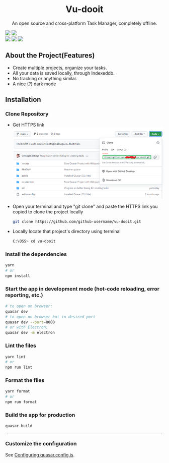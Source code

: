 <h1 align="center">Vu-dooit</h1>
<p align="center">An open source and cross-platform Task Manager, completely offline.</p>

<!-- ![](README/light.png) -->

<!-- ![](README/dark.png) -->

![](https://img.shields.io/badge/Quasar-%5E2.6.0-blue)
![](https://img.shields.io/badge/Vue-%5E3.0.0-green)  
![](https://img.shields.io/badge/Pinia-%5E2.0.11-yellow)
![](https://img.shields.io/badge/nanoid-%5E3.3.4-yellowgreen)
![](https://img.shields.io/badge/dixie-3.2.2-red)

## About the Project(Features)

- Create multiple projects, organize your tasks.
- All your data is saved locally, through Indexeddb.
- No tracking or anything similar.
- A nice (?) dark mode

## Installation

### Clone Repository

- Get HTTPS link
  ![](/README/getLink2.png)

- Open your terminal and type "git clone" and paste the HTTPS link you copied to clone the project locally
  ```bash
  git clone https://github.com/github-username/vu-dooit.git
  ```
- Locally locate that project's directory using terminal
  ```bash
  C:\OSS> cd vu-dooit
  ```

### Install the dependencies

```bash
yarn
# or
npm install
```

### Start the app in development mode (hot-code reloading, error reporting, etc.)

```bash
# to open on browser:
quasar dev
# to open on browser but in desired port
quasar dev --port=8080
# or with Electron:
quasar dev -m electron
```

### Lint the files

```bash
yarn lint
# or
npm run lint
```

### Format the files

```bash
yarn format
# or
npm run format
```

### Build the app for production

```bash
quasar build
```

<!-- Clone repository, install dependencies, npm run build:electron (or yarn equivalent) -->

<!-- This should build it for your platform. If you use linux, you can download the latest release [here](#) -->

---

### Customize the configuration

See [Configuring quasar.config.js](https://v2.quasar.dev/quasar-cli-vite/quasar-config-js).
